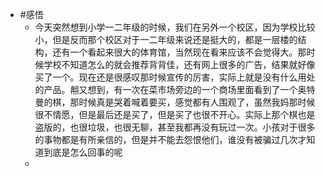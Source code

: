 - #感悟
	- 今天突然想到小学一二年级的时候，我们在另外一个校区，因为学校比较小，但是反而那个校区对于一二年级来说还是挺大的，都是一层楼的结构，还有一个看起来很大的体育馆，当然现在看来应该不会觉得大。那时候学校不知道怎么的就会推荐背背佳，还有网上很多的广告，结果就好像买了一个。现在还是很感叹那时候宣传的厉害，实际上就是没有什么用处的产品。䎃又想到，有一次在菜市场旁边的一个商场里面看到了一个奥特曼的棋，那时候真是哭着喊着要买，感觉都有人围观了，虽然我妈那时候很不情愿，但是最后还是买了，但是买了也很不开心。实际上那个棋也是盗版的，也很垃圾，也很无聊，甚至我都再没有玩过一次。小孩对于很多的事物都是有所亲信的，但是并不能去怨恨他们，谁没有被骗过几次才知道到底是怎么回事的呢
	-